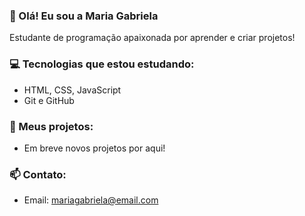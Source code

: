 ### 👋 Olá! Eu sou a Maria Gabriela
Estudante de programação apaixonada por aprender e criar projetos!

### 💻 Tecnologias que estou estudando:
- HTML, CSS, JavaScript
- Git e GitHub

### 🚀 Meus projetos:
- Em breve novos projetos por aqui!

### 📫 Contato:
- Email: mariagabriela@email.com
